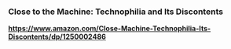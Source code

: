 ### Close to the Machine: Technophilia and Its Discontents 
**https://www.amazon.com/Close-Machine-Technophilia-Its-Discontents/dp/1250002486**
